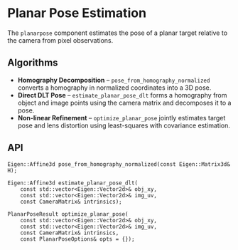# Planar Pose Estimation

The `planarpose` component estimates the pose of a planar target relative to the
camera from pixel observations.

## Algorithms

* **Homography Decomposition** – `pose_from_homography_normalized` converts a
  homography in normalized coordinates into a 3D pose.
* **Direct DLT Pose** – `estimate_planar_pose_dlt` forms a homography from
  object and image points using the camera matrix and decomposes it to a pose.
* **Non-linear Refinement** – `optimize_planar_pose` jointly estimates target
  pose and lens distortion using least-squares with covariance estimation.

## API

```
Eigen::Affine3d pose_from_homography_normalized(const Eigen::Matrix3d& H);

Eigen::Affine3d estimate_planar_pose_dlt(
    const std::vector<Eigen::Vector2d>& obj_xy,
    const std::vector<Eigen::Vector2d>& img_uv,
    const CameraMatrix& intrinsics);

PlanarPoseResult optimize_planar_pose(
    const std::vector<Eigen::Vector2d>& obj_xy,
    const std::vector<Eigen::Vector2d>& img_uv,
    const CameraMatrix& intrinsics,
    const PlanarPoseOptions& opts = {});
```

